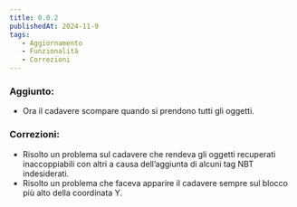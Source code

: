 ```yaml
---
title: 0.0.2
publishedAt: 2024-11-9
tags:
   - Aggiornamento
   - Funzionalità
   - Correzioni
---
```


### Aggiunto:
- Ora il cadavere scompare quando si prendono tutti gli oggetti.

### Correzioni:
- Risolto un problema sul cadavere che rendeva gli oggetti recuperati inaccoppiabili con altri a causa dell’aggiunta di alcuni tag NBT indesiderati.
- Risolto un problema che faceva apparire il cadavere sempre sul blocco più alto della coordinata Y.